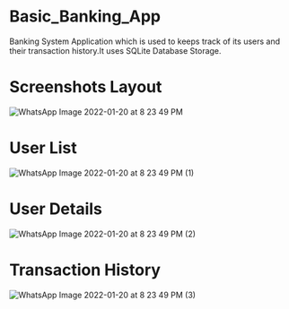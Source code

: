 # Basic_Banking_App
Banking System Application which is used to keeps track of its users and their transaction history.It uses SQLite Database Storage.
# Screenshots Layout
![WhatsApp Image 2022-01-20 at 8 23 49 PM](https://user-images.githubusercontent.com/91388114/150381311-92cc0110-a4be-4b51-a9a1-8c44312168f6.jpeg)
# User List
![WhatsApp Image 2022-01-20 at 8 23 49 PM (1)](https://user-images.githubusercontent.com/91388114/150381979-0c2e7d33-6223-4aa7-adc4-06dff07d2cdc.jpeg)
# User Details
![WhatsApp Image 2022-01-20 at 8 23 49 PM (2)](https://user-images.githubusercontent.com/91388114/150381783-c25f61f3-dff5-492a-b238-d696163ade8c.jpeg)
# Transaction History
![WhatsApp Image 2022-01-20 at 8 23 49 PM (3)](https://user-images.githubusercontent.com/91388114/150381793-c83ecfa0-75e2-4f30-82e5-4ae4c5dda90e.jpeg)
